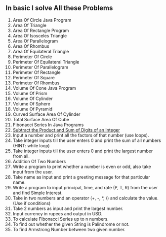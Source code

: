 ## In basic I solve All these Problems 

1. Area Of Circle Java Program
2. Area Of Triangle
3. Area Of Rectangle Program 
4. Area Of Isosceles Triangle 
5. Area Of Parallelogram
6. Area Of Rhombus
7. Area Of Equilateral Triangle
8. Perimeter Of Circle
9. Perimeter Of Equilateral Triangle
10. Perimeter Of Parallelogram
11. Perimeter Of Rectangle
12. Perimeter Of Square
13. Perimeter Of Rhombus
14. Volume Of Cone Java Program
15. Volume Of Prism
16. Volume Of Cylinder
17. Volume Of Sphere
18. Volume Of Pyramid
19. Curved Surface Area Of Cylinder
20. Total Surface Area Of Cube
21. Fibonacci Series In Java Programs
22. [Subtract the Product and Sum of Digits of an Integer](https://leetcode.com/problems/subtract-the-product-and-sum-of-digits-of-an-integer/)
23. Input a number and print all the factors of that number (use loops).
24. Take integer inputs till the user enters 0 and print the sum of all numbers
(HINT: while loop)
25. Take integer inputs till the user enters 0 and print the largest number from
all.
26. Addition Of Two Numbers
27. Write a program to print whether a number is even or odd, also take
input from the user.
28. Take name as input and print a greeting message for that particular name.
29. Write a program to input principal, time, and rate (P, T, R) from the user and
find Simple Interest.
30. Take in two numbers and an operator (+, -, *, /) and calculate the value.
(Use if conditions)
31. Take 2 numbers as input and print the largest number.
32. Input currency in rupees and output in USD.
33. To calculate Fibonacci Series up to n numbers.
34. To find out whether the given String is Palindrome or not.
35. To find Armstrong Number between two given number.
